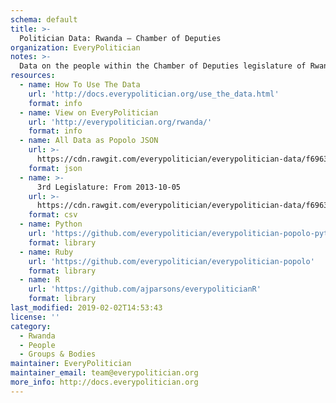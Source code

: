 ```yaml
---
schema: default
title: >-
  Politician Data: Rwanda — Chamber of Deputies
organization: EveryPolitician
notes: >-
  Data on the people within the Chamber of Deputies legislature of Rwanda.
resources:
  - name: How To Use The Data
    url: 'http://docs.everypolitician.org/use_the_data.html'
    format: info
  - name: View on EveryPolitician
    url: 'http://everypolitician.org/rwanda/'
    format: info
  - name: All Data as Popolo JSON
    url: >-
      https://cdn.rawgit.com/everypolitician/everypolitician-data/f6963f75e200308976f226e35aadaa18eaf88e6a/data/Rwanda/Deputies/ep-popolo-v1.0.json
    format: json
  - name: >-
      3rd Legislature: From 2013-10-05
    url: >-
      https://cdn.rawgit.com/everypolitician/everypolitician-data/f6963f75e200308976f226e35aadaa18eaf88e6a/data/Rwanda/Deputies/term-3.csv
    format: csv
  - name: Python
    url: 'https://github.com/everypolitician/everypolitician-popolo-python'
    format: library
  - name: Ruby
    url: 'https://github.com/everypolitician/everypolitician-popolo'
    format: library
  - name: R
    url: 'https://github.com/ajparsons/everypoliticianR'
    format: library
last_modified: 2019-02-02T14:53:43
license: ''
category:
  - Rwanda
  - People
  - Groups & Bodies
maintainer: EveryPolitician
maintainer_email: team@everypolitician.org
more_info: http://docs.everypolitician.org
---
```

